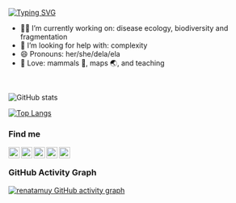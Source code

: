 [![Typing SVG](https://readme-typing-svg.herokuapp.com?color=%2336BCF7&center=true&vCenter=true&width=600&lines=Kia+ora!+:nerd_face:,+I+am+Renata;I+am+curious;I+love+R)](https://git.io/typing-svg)

* 👩‍💻 I’m currently working on: disease ecology, biodiversity and fragmentation
* 🤯 I’m looking for help with: complexity
* 😄 Pronouns: her/she/dela/ela
* 💓 Love: mammals 🦇, maps 🌏, and teaching

<br>

![GitHub stats](https://github-readme-stats.vercel.app/api?username=renatamuy&show_icons=true&theme=omni)

[![Top Langs](https://github-readme-stats.vercel.app/api/top-langs/?username=renatamuy&show_icons=true&theme=omni)](https://github.com/anuraghazra/github-readme-stats)

### Find me

[<img align="left" width="22px" src="https://cdn-icons-png.flaticon.com/512/733/733579.png"/>](https://twitter.com/MuyRe)
[<img align="left" width="22px" src="https://orcid.org/assets/vectors/orcid.logo.icon.svg"/>](https://orcid.org/0000-0002-6466-6210)
[<img align="left" width="22px" src="https://iconape.com/wp-content/files/da/64524/svg/google-scholar.svg"/>](https://scholar.google.com/citations?hl=en&user=psh9sXwAAAAJ&view_op=list_works&sortby=pubdate)
[<img align="left" width="22px" src="https://upload.wikimedia.org/wikipedia/commons/5/5e/ResearchGate_icon_SVG.svg"/>](https://www.researchgate.net/profile/Renata-Muylaert)
[<img align="left" width="22px" src="https://arquivo.unifesp.br/images/icon/icon_lattes.svg"/>](http://lattes.cnpq.br/8131277671550294)

<br>

### GitHub Activity Graph
[![renatamuy GitHub activity graph](https://github-readme-activity-graph.cyclic.app/graph?username=renatamuy&theme=github-compact)](https://github.com/renatamuy/github-readme-activity-graph)
